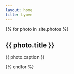 ```yaml
---
layout: home
title: Lyove
---
```


<!-- Thumbnail -->
<section id="thumbnails">
	{% for photo in site.photos %}
        <article>
            <a class="thumbnail" href="{{ photo.image }}" data-position="left center"><img src="{{ photo.thumbnail }}" alt="" /></a>
            <h2>{{ photo.title }}</h2>
            <p>{{ photo.caption }}</p>
        </article>
    {% endfor %}
</section>
